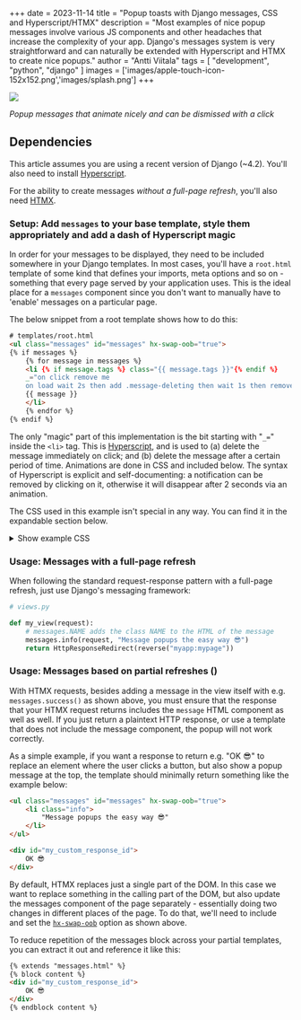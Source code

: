 +++ 
date = 2023-11-14
title = "Popup toasts with Django messages, CSS and Hyperscript/HTMX"
description = "Most examples of nice popup messages involve various JS components and other headaches that increase the complexity of your app. Django's messages system is very straightforward and can naturally be extended with Hyperscript and HTMX to create nice popups."
author = "Antti Viitala"
tags = [
    "development",
    "python",
    "django"
    ]
images = ['images/apple-touch-icon-152x152.png','images/splash.png']
+++

<!-- Add a GIF here with a sample message -->

![](/content/sample-popup-clickaway.gif)

*Popup messages that animate nicely and can be dismissed with a click*

## Dependencies

This article assumes you are using a recent version of Django (~4.2). You'll also need to install [Hyperscript](https://hyperscript.org/docs/#install).

For the ability to create messages *without a full-page refresh*, you'll also need [HTMX](https://htmx.org/docs/#installing).

### Setup: Add `messages` to your base template, style them appropriately and add a dash of Hyperscript magic

In order for your messages to be displayed, they need to be included somewhere in your Django templates. In most cases, you'll have a `root.html` template of some kind that defines your imports, meta options and so on - something that every page served by your application uses. This is the ideal place for a `messages` component since you don't want to manually have to 'enable' messages on a particular page.

The below snippet from a root template shows how to do this:

```html
# templates/root.html
<ul class="messages" id="messages" hx-swap-oob="true">
{% if messages %}
    {% for message in messages %}
    <li {% if message.tags %} class="{{ message.tags }}"{% endif %}
    _="on click remove me
    on load wait 2s then add .message-deleting then wait 1s then remove me">
    {{ message }}
    </li>
    {% endfor %}
{% endif %}
```

The only "magic" part of this implementation is the bit starting with "`_=`" inside the `<li>` tag. This is [Hyperscript](https://hyperscript.org/), and is used to (a) delete the message immediately on click; and (b) delete the message after a certain period of time. Animations are done in CSS and included below. The syntax of Hyperscript is explicit and self-documenting: a notification can be removed by clicking on it, otherwise it will disappear after 2 seconds via an animation.

The CSS used in this example isn't special in any way. You can find it in the expandable section below.

<details>
<summary>Show example CSS</summary>

```css
.messages {
  /* colors for different message types can be listed here */
  --color-info: #d9f0fc;
  --color-info-hover: #b4e0f7;
  --color-info-border: #50b6f5;

  /* Place on top of everything, at the right side of the page, without affecting any other elements.*/
  position: fixed;
  top: 0;
  right: 0;
  z-index: 9999;
  padding: 0.5em;
  pointer-events: none;
}

@keyframes slideInFromTop {
  0% {
    transform: translateY(-100%);
    opacity: 0;
  }
  100% {
    transform: translateY(0);
    opacity: 0.92;
  }
}

@keyframes slideOutToTop {
  0% {
    transform: translateY(0);
    opacity: 0.92;
  }
  100% {
    transform: translateY(-100%);
    opacity: 0;
  }
}

.messages > li.message-deleting {
  animation: slideOutToTop 250ms ease-out 0s 1;
  animation-fill-mode: forwards;
}

.messages > li {
  animation: slideInFromTop 250ms ease-in 0s 1;
  opacity: 0.92;
  pointer-events: all;
  list-style: none;

  /* formatting to your taste */
  width: 15em;
  height: 3em;
  padding: 2em;
  border-radius: 0.5em;
  font-size: 0.8em;
  border-style: solid;
  border-width: 2px;

  /* center content and add other formatting options*/
  display: flex;
  align-items: center;
  justify-content: space-between;
}

.messages > li.info {
  background-color: var(--color-info);
  border-color: var(--color-info-border);
}
.messages > li.info:hover {
  background-color: var(--color-info-hover);
}

```

</details>

### Usage: Messages with a full-page refresh

When following the standard request-response pattern with a full-page refresh, just use Django's messaging framework:

```python
# views.py

def my_view(request):
    # messages.NAME adds the class NAME to the HTML of the message
    messages.info(request, "Message popups the easy way 😎")
    return HttpResponseRedirect(reverse("myapp:mypage"))
```

### Usage: Messages based on partial refreshes ()

With HTMX requests, besides adding a message in the view itself with e.g. `messages.success()` as shown above, you must ensure that the response that your HTMX request returns includes the `message` HTML component as well as well. If you just return a plaintext HTTP response, or use a template that does not include the message component, the popup will not work correctly.

As a simple example, if you want a response to return e.g. "OK 😎" to replace an element where the user clicks a button, but also show a popup message at the top, the template should minimally return something like the example below:

```html
<ul class="messages" id="messages" hx-swap-oob="true">
    <li class="info">
        "Message popups the easy way 😎"
    </li>
</ul>

<div id="my_custom_response_id">
    OK 😎
</div>
```

By default, HTMX replaces just a single part of the DOM. In this case we want to replace something in the calling part of the DOM, but also update the messages component of the page separately - essentially doing two changes in different places of the page. To do that, we'll need to include and set the [`hx-swap-oob`](https://htmx.org/attributes/hx-swap-oob/) option as shown above.

To reduce repetition of the messages block across your partial templates, you can extract it out and reference it like this:

```html
{% extends "messages.html" %}
{% block content %}
<div id="my_custom_response_id">
    OK 😎
</div>
{% endblock content %}
```
